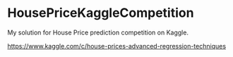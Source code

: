 # HousePriceKaggleCompetition

My solution for House Price prediction competition on Kaggle.

https://www.kaggle.com/c/house-prices-advanced-regression-techniques
